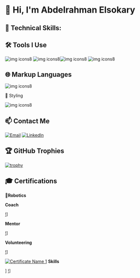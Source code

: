   # 👋 Hi, I'm Abdelrahman Elsokary


## 🔧 **Technical Skills:**




## 🛠️ Tools I Use



![img icons8](https://github.com/user-attachments/assets/939648ca-9c83-4db2-9a5c-5d7ffab5b884) ![img icons8](https://github.com/user-attachments/assets/8c6068c8-82d7-402e-88c8-bb8e090821ca)![img icons8](https://github.com/user-attachments/assets/6f9ea07a-a99b-4e42-8029-d387d048b743) ![img icons8](https://github.com/user-attachments/assets/df388194-abf2-49b7-a1b9-e7089d4cbf4c)


## 🌐 Markup Languages


![img icons8](https://github.com/user-attachments/assets/2f14c8dd-c5bd-4f95-b29e-323143627cc5)

🎨 Styling


![img icons8](https://github.com/user-attachments/assets/36375fd0-600c-4704-ae23-053643accff0)


## 📫 Contact Me
<a href="mailtoabdalrahmanelsokary@gmail.com"><img src="https://github.com/user-attachments/assets/9bf2b587-014b-4290-a370-7b9a01cd148d" alt="Email"></a>
[![LinkedIn](https://img.icons8.com/?size=64&id=X8g2OZMx4ET5&format=gif)](https://www.linkedin.com/in/abdulrahman-elsokary-29036930a/)



## 🏆 GitHub Trophies

[![trophy](https://github-profile-trophy.vercel.app/?username=AbdelrahmanELsokary&theme=dracula&no-bg=true&no-frame=true)](https://github.com/ryo-ma/github-profile-trophy)


## 🎓 Certifications


**🤖Robotics**



**Coach**


[!](https://github.com/AbdelrahmanELsokary/Certifications/blob/main/Robotics/robotex.PNG)]

**Mentor**


[!](https://github.com/AbdelrahmanELsokary/Certifications/blob/main/Robotics/fll.jpg)]

**Volunteering**


[!](https://github.com/AbdelrahmanELsokary/Certifications/blob/main/Robotics/fll.jpg)]


[![Certificate Name 1](https://via.placeholder.com/150)](https://github.com/AbdelrahmanELsokary/Certifications/blob/main/Robotics/fll.jpg)
**Skills**


[](https://github.com/AbdelrahmanELsokary/Certifications/blob/main/Skills/inovvegypt.PNG)]
[!](https://github.com/AbdelrahmanELsokary/Certifications/blob/main/Skills/markting.PNG)]
